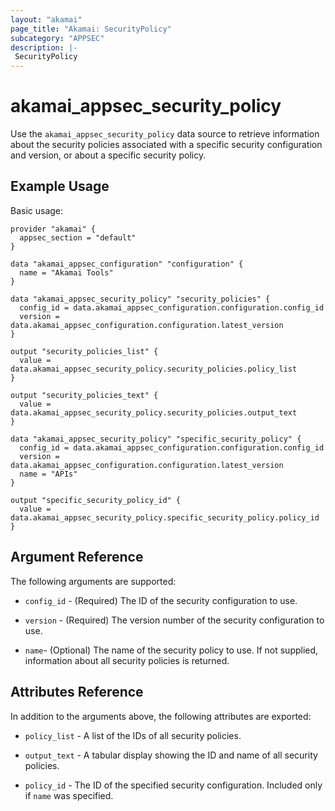 ```yaml
---
layout: "akamai"
page_title: "Akamai: SecurityPolicy"
subcategory: "APPSEC"
description: |-
 SecurityPolicy
---
```


# akamai_appsec_security_policy

Use the `akamai_appsec_security_policy` data source to retrieve information about the security policies associated with a specific security configuration and version, or about a specific security policy.

## Example Usage

Basic usage:

```hcl
provider "akamai" {
  appsec_section = "default"
}

data "akamai_appsec_configuration" "configuration" {
  name = "Akamai Tools"
}

data "akamai_appsec_security_policy" "security_policies" {
  config_id = data.akamai_appsec_configuration.configuration.config_id
  version = data.akamai_appsec_configuration.configuration.latest_version
}

output "security_policies_list" {
  value = data.akamai_appsec_security_policy.security_policies.policy_list
}

output "security_policies_text" {
  value = data.akamai_appsec_security_policy.security_policies.output_text
}

data "akamai_appsec_security_policy" "specific_security_policy" {
  config_id = data.akamai_appsec_configuration.configuration.config_id
  version = data.akamai_appsec_configuration.configuration.latest_version
  name = "APIs"
}

output "specific_security_policy_id" {
  value = data.akamai_appsec_security_policy.specific_security_policy.policy_id
}
```

## Argument Reference

The following arguments are supported:

* `config_id` - (Required) The ID of the security configuration to use.

* `version` - (Required) The version number of the security configuration to use.

* `name`- (Optional) The name of the security policy to use. If not supplied, information about all security policies is returned.

## Attributes Reference

In addition to the arguments above, the following attributes are exported:

* `policy_list` - A list of the IDs of all security policies.

* `output_text` - A tabular display showing the ID and name of all security policies.

* `policy_id` - The ID of the specified security configuration. Included only if `name` was specified.
